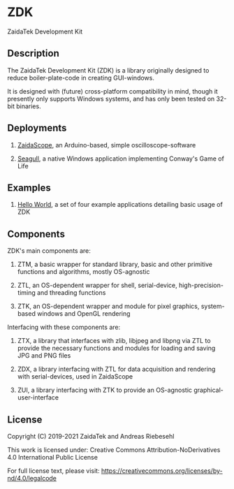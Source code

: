 # ZDK



ZaidaTek Development Kit



## Description


The ZaidaTek Development Kit (ZDK) is a library originally designed to reduce boiler-plate-code in creating GUI-windows.

It is designed with (future) cross-platform compatibility in mind, though it presently only supports Windows systems, and has only been tested on 32-bit binaries.


## Deployments

1) [ZaidaScope](https://github.com/ZaidaTek/ZaidaScope), an Arduino-based, simple oscilloscope-software

2) [Seagull](https://github.com/ariebesehl/Seagull), a native Windows application implementing Conway's Game of Life


## Examples

1) [Hello World](https://github.com/ariebesehl/HelloWorld), a set of four example applications detailing basic usage of ZDK


## Components

ZDK's main components are:

1) ZTM, a basic wrapper for standard library, basic and other primitive functions and algorithms, mostly OS-agnostic

2) ZTL, an OS-dependent wrapper for shell, serial-device, high-precision-timing and threading functions

3) ZTK, an OS-dependent wrapper and module for pixel graphics, system-based windows and OpenGL rendering

Interfacing with these components are:

1) ZTX, a library that interfaces with zlib, libjpeg and libpng via ZTL to provide the necessary functions and modules for loading and saving JPG and PNG files

2) ZDX, a library interfacing with ZTL for data acquisition and rendering with serial-devices, used in ZaidaScope

3) ZUI, a library interfacing with ZTK to provide an OS-agnostic graphical-user-interface


## License

Copyright (C) 2019-2021 ZaidaTek and Andreas Riebesehl

This work is licensed under: Creative Commons Attribution-NoDerivatives 4.0 International Public License

For full license text, please visit: https://creativecommons.org/licenses/by-nd/4.0/legalcode
